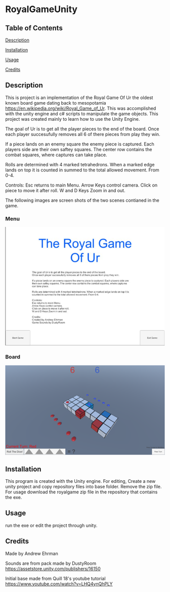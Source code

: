 # RoyalGameUnity

## Table of Contents
[Description](#description)

[Installation](#installation)

[Usage](#usage)

[Credits](#credits)


## Description
This is project is an implementation of the Royal Game Of Ur the oldest known board game dating back to mesopotamia 
https://en.wikipedia.org/wiki/Royal_Game_of_Ur. This was accomplished with the unity engine and c# scripts to manipulate the game objects. This project was created mainly to learn how to use the Unity Engine.

The goal of Ur is to get all the player pieces to the end of the board.
Once each player succesufully removes all 6 of there pieces from play they win.

If a piece lands on an enemy square the enemy piece is captured. Each players side are their own saftey squares. The center row contains the combat squares, where captures can take place.

Rolls are determined with 4 marked tetrahedrons. When a marked edge lands on top it is counted in summed to the total allowed movement. From 0-4.

Controls:
Esc returns to main Menu.
Arrow Keys control camera.
Click on piece to move it after roll.
W and D Keys Zoom in and out.

The following images are screen shots of the two scenes contianed in the game.

### Menu

![menu-image](./Img/MenuImage.JPG)

### Board

![ur-image](./Img/UrImage.png)

## Installation
This program is created with the Unity engine. For editing, Create a new unity project and copy repository files into base folder. Remove the zip file.
For usage download the royalgame zip file in the repository that contains the exe.


## Usage
run the exe or edit the project through unity.

## Credits

Made by Andrew Ehrman

Sounds are from pack made by DustyRoom https://assetstore.unity.com/publishers/16150

Initial base made from Quill 18's youtube tutorial https://www.youtube.com/watch?v=LHQ4ynQhPLY
